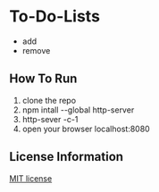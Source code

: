 # To-Do-Lists
<ul>
<li> add</li>
<li> remove </li>
</ul>

## How To Run 
1. clone the repo
2. npm intall --global http-server
3. http-sever -c-1
4. open your browser localhost:8080

## License Information
[MIT license](http://choosealicense.com/licenses/mit)



